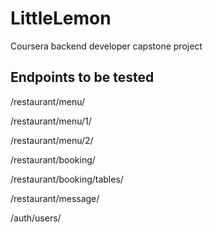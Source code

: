 # LittleLemon
Coursera backend developer capstone project


Endpoints to be tested 
---------------------
/restaurant/menu/

/restaurant/menu/1/

/restaurant/menu/2/

/restaurant/booking/

/restaurant/booking/tables/

/restaurant/message/

/auth/users/


